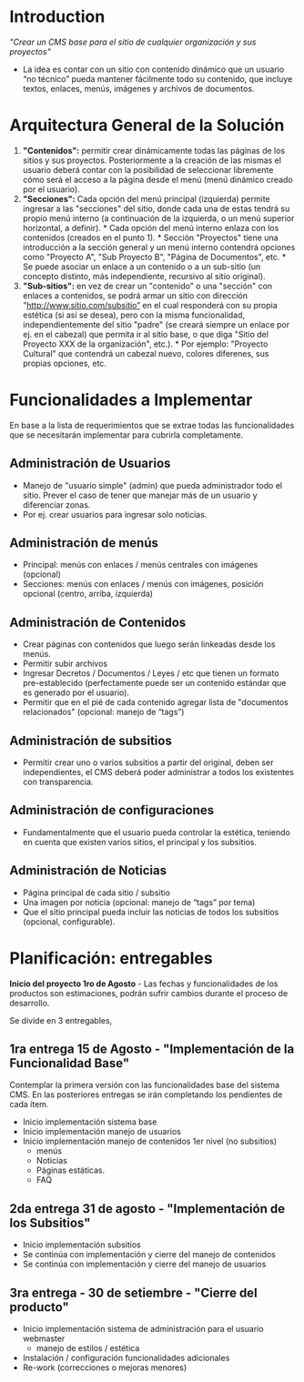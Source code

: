 # Introduction #

_"Crear un CMS base para el sitio de cualquier organización y sus proyectos"_

  * La idea es contar con un sitio con contenido dinámico que un usuario “no técnico” pueda mantener fácilmente todo su contenido, que incluye textos, enlaces, menús, imágenes y archivos de documentos.

# Arquitectura General de la Solución #

  1. **"Contenidos":** permitir crear dinámicamente todas las páginas de los sitios y sus proyectos. Posteriormente a la creación de las mismas el usuario deberá contar con la posibilidad de seleccionar libremente cómo será el acceso a la página desde el menú (menú dinámico creado por el usuario).
  1. **"Secciones":** Cada opción del menú principal (izquierda) permite ingresar a las "secciones" del sitio, donde cada una de estas tendrá su propio menú interno (a continuación de la izquierda, o un menú superior horizontal, a definir).
    * Cada opción del menú interno enlaza con los contenidos (creados en el punto 1).
    * Sección "Proyectos" tiene una introducción a la sección general y un menú interno contendrá opciones como "Proyecto A", "Sub Proyecto B", "Página de Documentos",  etc.
    * Se puede asociar un enlace a un contenido o a un sub-sitio (un concepto distinto, más independiente, recursivo al sitio original).
  1. **"Sub-sitios":** en vez de crear un "contenido" o una "sección" con enlaces a contenidos, se podrá armar un sitio con dirección ”http://www.sitio.com/subsitio” en el cual responderá con su propia estética (si así se desea), pero con la misma funcionalidad, independientemente del sitio "padre" (se creará siempre un enlace por ej. en el cabezal) que permita ir al sitio base, o que diga "Sitio del Proyecto XXX de la organización", etc.).
    * Por ejemplo: "Proyecto Cultural" que contendrá un cabezal nuevo, colores diferenes, sus propias opciones, etc.

# Funcionalidades a Implementar #

En base a la lista de requerimientos que se extrae todas las funcionalidades que se necesitarán implementar para cubrirla completamente.

## Administración de Usuarios ##

  * Manejo de "usuario simple" (admin) que pueda administrador todo el sitio. Prever el caso de tener que manejar más de un usuario y diferenciar zonas.
  * Por ej. crear usuarios para ingresar solo noticias.

## Administración de menús ##

  * Principal: menús con enlaces / menús centrales con imágenes (opcional)
  * Secciones: menús con enlaces / menús con imágenes, posición opcional (centro, arriba, izquierda)

## Administración de Contenidos ##

  * Crear páginas con contenidos que luego serán linkeadas desde los menús.
  * Permitir subir archivos
  * Ingresar Decretos / Documentos / Leyes / etc que tienen un formato pre-establecido (perfectamente puede ser un contenido estándar que es generado por el usuario).
  * Permitir que en el pié de cada contenido agregar lista de "documentos relacionados" (opcional: manejo de “tags”)

## Administración de subsitios ##

  * Permitir crear uno o varios subsitios a partir del original, deben ser independientes, el CMS deberá poder administrar a todos los existentes con transparencia.

## Administración de configuraciones ##

  * Fundamentalmente que el usuario pueda controlar la estética, teniendo en cuenta que existen varios sitios, el principal y los subsitios.

## Administración de Noticias ##

  * Página principal de cada sitio / subsitio
  * Una imagen por noticia (opcional: manejo de “tags” por tema)
  * Que el sitio principal pueda incluir las noticias de todos los subsitios (opcional, configurable).

# Planificación: entregables #

**Inicio del proyecto 1ro de Agosto** - Las fechas y funcionalidades de los productos son estimaciones, podrán sufrir cambios durante el proceso de desarrollo.

Se divide en 3 entregables,

## 1ra entrega 15 de Agosto - "Implementación de la Funcionalidad Base" ##

Contemplar la primera versión con las funcionalidades base del sistema CMS. En las posteriores entregas se irán completando los pendientes de cada ítem.

  * Inicio implementación sistema base
  * Inicio implementación manejo de usuarios
  * Inicio implementación manejo de contenidos 1er nivel (no subsitios)
    * menús
    * Noticias
    * Páginas estáticas.
    * FAQ

## 2da entrega 31 de agosto - "Implementación de los Subsitios" ##

  * Inicio implementación subsitios
  * Se continúa con implementación y cierre del manejo de contenidos
  * Se continúa con implementación y cierre del manejo de usuarios

## 3ra entrega - 30 de setiembre - "Cierre del producto" ##

  * Inicio implementación sistema de administración para el usuario webmaster
    * manejo de estilos / estética
  * Instalación / configuración funcionalidades adicionales
  * Re-work (correcciones o mejoras menores)